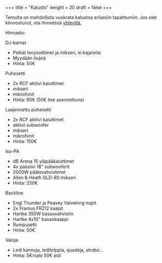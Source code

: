 +++
title = "Kalusto"
weight = 20
draft = false
+++

<p>Temulta on mahdollista vuokrata kalustoa erilaisiin tapahtumiin. Jos olet kiinnostunut, ota ihmeessä <a href="#contact">yhteyttä.</a></p>
<p>Hinnasto:</p>
<p>DJ-kamat</p>
<ul>
	<li>Pelkät levysoittimet ja mikseri, ei kajareita</li>
	<li>Myydään lisänä</li>
	<li>Hinta: 50€</li>
</ul>
<p>Puhesetti</p>
<ul>
	<li>2x RCF aktiivi kaiuttimet</li>
	<li>mikseri</li>
	<li>mikrofonit</li>
	<li>Hinta: 90€ (50€ itse asennettuna)</li>
</ul>
<p>Laajennettu puhesetti</p>
<ul>
	<li>2x RCF aktiivi kaiuttimet</li>
	<li>aktiivi subwoofer</li>
	<li>mikseri</li>
	<li>mikrofonit</li>
	<li>Hinta: 150€</li>
</ul>
<p>Iso-PA</p>
<ul>
	<li>dB Arena 15 yläpääkaiuttimet</li>
	<li>4x passiivi 18" subwooferit</li>
	<li>2000W päätevahvistimet</li>
	<li>Allen &amp; Heath GLD-80 mikseri</li>
	<li>Hinta: 250€</li>
</ul>
<p>Backline</p>
<ul>
	<li>Engl Thunder ja Peavey Valveking nupit</li>
	<li>2x Framus FR212 kaapit</li>
	<li>Hartke 350W bassovahvistin</li>
	<li>Hartke 4x10" bassokaappi</li>
	<li>Rumpusetti</li>
	<li>Hinta: 50€</li>
</ul>
<p>Valoja</p>
<ul>
	<li>Ledi kannuja, leditolppia, quadeja, strobo...</li>
	<li>Hinta: 5€/valo 50€ asti</li>
</ul>


